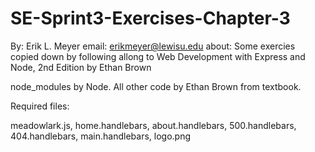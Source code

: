 # SE-Sprint3-Exercises-Chapter-3

By: Erik L. Meyer
email: erikmeyer@lewisu.edu
about: Some exercies copied down by following allong to Web Development with Express and Node, 2nd 
    Edition by Ethan Brown

node_modules by Node. All other code by Ethan Brown from textbook.

Required files:

meadowlark.js, home.handlebars, about.handlebars, 500.handlebars, 404.handlebars, 
    main.handlebars, logo.png